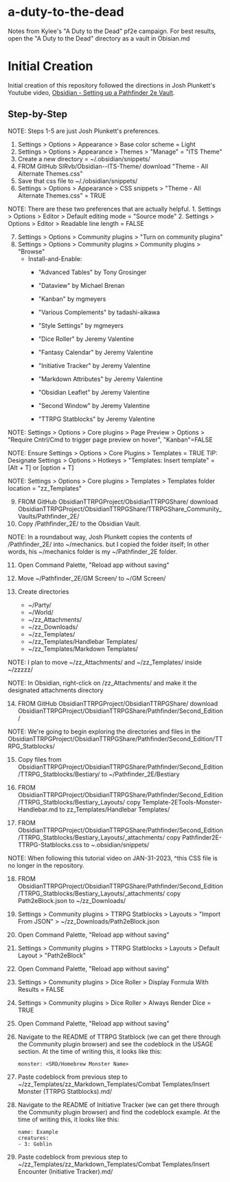 # a-duty-to-the-dead
Notes from Kylee's "A Duty to the Dead" pf2e campaign. For best results, open the "A Duty to the Dead" directory as a vault in Obisian.md

# Initial Creation
Initial creation of this repository followed the directions in Josh Plunkett's Youtube video, [Obsidian - Setting up a Pathfinder 2e Vault](https://youtu.be/-gJZe9BN9pU).

## Step-by-Step
NOTE: Steps 1-5 are just Josh Plunkett's preferences.
1. Settings > Options > Appearance > Base color scheme = Light
2. Settings > Options > Appearance > Themes > "Manage" = "ITS Theme"
3. Create a new directory = ~/.obsidian/snippets/
4. FROM GitHub SIRvb/Obsidian--ITS-Theme/ download "Theme - All Alternate Themes.css"
5. Save that css file to ~/./obsidian/snippets/
6. Settings > Options > Appearance > CSS snippets > "Theme - All Alternate Themes.css" = TRUE

NOTE: There are these two preferences that are actually helpful.
    1. Settings > Options > Editor > Default editing mode = "Source mode"
    2. Settings > Options > Editor > Readable line length = FALSE

7. Settings > Options > Community plugins > "Turn on community plugins"
8. Settings > Options > Community plugins > Community plugins > "Browse"
    - Install-and-Enable:
        - "Advanced Tables" by Tony Grosinger
        - "Dataview" by Michael Brenan
        - "Kanban" by mgmeyers
        - "Various Complements" by tadashi-aikawa
        -  "Style Settings" by mgmeyers

        - "Dice Roller" by Jeremy Valentine
        - "Fantasy Calendar" by Jeremy Valentine
        - "Initiative Tracker" by Jeremy Valentine
        - "Markdown Attributes" by Jeremy Valentine
        - "Obsidian Leaflet" by Jeremy Valentine
        - "Second Window" by Jeremy Valentine
        - "TTRPG Statblocks" by Jeremy Valentine

NOTE: Settings > Options > Core plugins > Page Preview > Options > "Require Cntrl/Cmd to trigger page preview on hover", "Kanban"=FALSE

NOTE: Ensure Settings > Options > Core Plugins > Templates = TRUE
TIP: Designate Settings > Options > Hotkeys > "Templates: Insert template" = [Alt + T] or [option + T]

NOTE: Settings > Options > Core plugins > Templates > Templates folder location = "zz_Templates"

9. FROM
    GitHub
        ObsidianTTRPGProject/ObsidianTTRPGShare/
    download
        ObsidianTTRPGProject/ObsidianTTRPGShare/TTRPGShare_Community_Vaults/Pathfinder_2E/
10. Copy /Pathfinder_2E/ to the Obsidian Vault.

NOTE: In a roundabout way, Josh Plunkett copies the contents of /Pathfinder_2E/ into ~/mechanics. but I copied the folder itself; In other words, his ~/mechanics folder is my ~/Pathfinder_2E folder.

11. Open Command Palette, "Reload app without saving"

12. Move ~/Pathfinder_2E/GM Screen/ to ~/GM Screen/

13. Create directories
    - ~/Party/
    - ~/World/
    - ~/zz_Attachments/
    - ~/zz_Downloads/
    - ~/zz_Templates/
    - ~/zz_Templates/Handlebar Templates/
    - ~/zz_Templates/Markdown Templates/

NOTE: I plan to move ~/zz_Attachments/ and ~/zz_Templates/ inside ~/zzzzz/

NOTE: In Obsidian, right-click on /zz_Attachments/ and make it the designated attachments directory

14. FROM
    GitHub
        ObsidianTTRPGProject/ObsidianTTRPGShare/
    download
        ObsidianTTRPGProject/ObsidianTTRPGShare/Pathfinder/Second_Edition/

NOTE: We're going to begin exploring the directories and files in the ObsidianTTRPGProject/ObsidianTTRPGShare/Pathfinder/Second_Edition/TTRPG_Statblocks/ 

15. Copy files from
        ObsidianTTRPGProject/ObsidianTTRPGShare/Pathfinder/Second_Edition/TTRPG_Statblocks/Bestiary/
    to
        ~/Pathfinder_2E/Bestiary

16. FROM
        ObsidianTTRPGProject/ObsidianTTRPGShare/Pathfinder/Second_Edition/TTRPG_Statblocks/Bestiary_Layouts/
    copy
        Template-2ETools-Monster-Handlebar.md
    to
        zz_Templates/Handlebar Templates/

17. FROM
        ObsidianTTRPGProject/ObsidianTTRPGShare/Pathfinder/Second_Edition/TTRPG_Statblocks/Bestiary_Layouts/_attachments/
    copy
        Pathfinder2E-TTRPG-Statblocks.css
    to
        ~.obsidian/snippets/

NOTE: When following this tutorial video on JAN-31-2023, ^this CSS file is no longer in the repository.

18. FROM
        ObsidianTTRPGProject/ObsidianTTRPGShare/Pathfinder/Second_Edition/TTRPG_Statblocks/Bestiary_Layouts/_attachments/
    copy
        Path2eBlock.json
    to
        ~/zz_Downloads/

19. Settings > Community plugins > TTRPG Statblocks > Layouts > "Import From JSON" > ~/zz_Downloads/Path2eBlock.json
20. Open Command Palette, "Reload app without saving"

21. Settings > Community plugins > TTRPG Statblocks > Layouts > Default Layout > "Path2eBlock"
22. Open Command Palette, "Reload app without saving"

23. Settings > Community plugins > Dice Roller > Display Formula With Results = FALSE
24. Settings > Community plugins > Dice Roller > Always Render Dice = TRUE
25. Open Command Palette, "Reload app without saving"

26. Navigate to the README of TTRPG Statblock (we can get there through the Community plugin browser) and see the codeblock in the USAGE section. At the time of writing this, it looks like this:
    ```statblock
    monster: <SRD/Homebrew Monster Name>
    ```

27. Paste codeblock from previous step to
    ~/zz_Templates/zz_Markdown_Templates/Combat Templates/Insert Monster (TTRPG Statblocks).md/

28. Navigate to the README of Initiative Tracker (we can get there through the Community plugin browser) and find the codeblock example. At the time of writing this, it looks like this:
    ```encounter
    name: Example
    creatures:
    - 3: Goblin
    ```

29. Paste codeblock from previous step to
    ~/zz_Templates/zz_Markdown_Templates/Combat Templates/Insert Encounter (Initiative Tracker).md/
